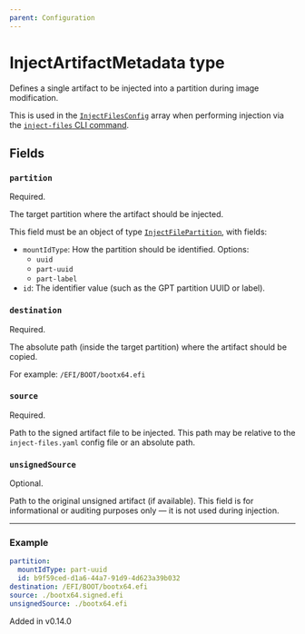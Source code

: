 ```yaml
---
parent: Configuration
---
```


# InjectArtifactMetadata type

Defines a single artifact to be injected into a partition during image modification.

This is used in the [`InjectFilesConfig`](./injectFilesConfig.md) array
when performing injection via the [`inject-files` CLI command](../cli/inject-files.md).

## Fields

### `partition`

Required.

The target partition where the artifact should be injected.

This field must be an object of type [`InjectFilePartition`](./injectFilePartition.md), with fields:

- `mountIdType`: How the partition should be identified. Options:
  - `uuid`
  - `part-uuid`
  - `part-label`
- `id`: The identifier value (such as the GPT partition UUID or label).

### `destination`

Required.

The absolute path (inside the target partition) where the artifact should be copied.

For example: `/EFI/BOOT/bootx64.efi`

### `source`

Required.

Path to the signed artifact file to be injected. This path may be relative to the `inject-files.yaml` config file or an absolute path.

### `unsignedSource`

Optional.

Path to the original unsigned artifact (if available). This field is for informational or auditing purposes only — it is not used during injection.

---

### Example

```yaml
partition:
  mountIdType: part-uuid
  id: b9f59ced-d1a6-44a7-91d9-4d623a39b032
destination: /EFI/BOOT/bootx64.efi
source: ./bootx64.signed.efi
unsignedSource: ./bootx64.efi
```

Added in v0.14.0
